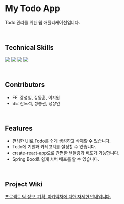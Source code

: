 # My Todo App

Todo 관리를 위한 웹 애플리케이션입니다.

<br>

## Technical Skills

<p>

<img src="https://img.shields.io/badge/React-05122A?style=flat&logo=React&logoColor=React"/>
<img src="https://img.shields.io/badge/-CSS-05122A?style=flat&logo=CSS3&logoColor=1572B6"/>
<img src="https://img.shields.io/badge/-HTML-05122A?style=flat&logo=HTML5"/>
<img src="https://img.shields.io/badge/-JavaScript-05122A?style=flat&logo=JavaScript"/>

</p>

<br>

## Contributors

- FE: 강성일, 김동훈, 이지원
- BE: 한도석, 정승관, 정창인

<br>

## Features

- 편리한 UI로 Todo를 쉽게 생성하고 삭제할 수 있습니다.
- Todo에 기한과 카테고리를 설정할 수 있습니다.
- create-react-app으로 간편한 번들링과 배포가 가능합니다.
- Spring Boot로 쉽게 서버 배포를 할 수 있습니다.

<br>

## Project Wiki

[프로젝트 팀 정보, 기획, 아키텍쳐에 대한 자세한 안내입니다.](https://www.notion.so/codestates/i-536fb4ddf0e34032bb054ddfe93e0793?pvs=4)
